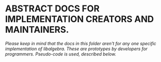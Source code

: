 # ABSTRACT DOCS FOR IMPLEMENTATION CREATORS AND MAINTAINERS.
*Please keep in mind that the docs in this folder aren't for any one specific implementation of libalgebra. 
These are prototypes by developers for programmers. Pseudo-code is used, described below.*
